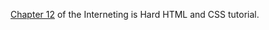 [Chapter 12](https://www.internetingishard.com/html-and-css/semantic-html/) of the Interneting is Hard HTML and CSS tutorial.
